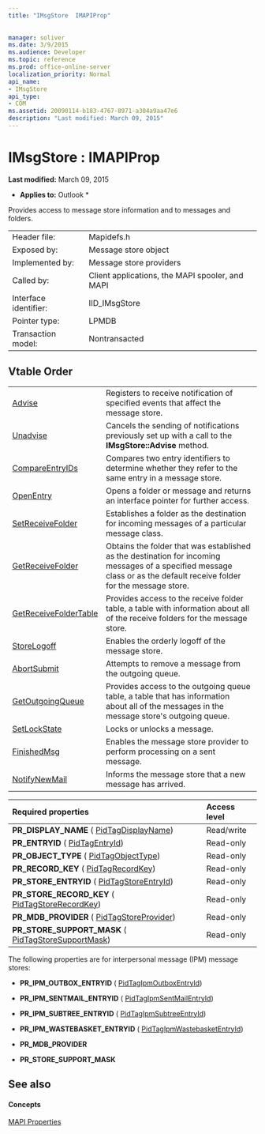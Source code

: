 ```yaml
---
title: "IMsgStore  IMAPIProp"
 
 
manager: soliver
ms.date: 3/9/2015
ms.audience: Developer
ms.topic: reference
ms.prod: office-online-server
localization_priority: Normal
api_name:
- IMsgStore
api_type:
- COM
ms.assetid: 20090114-b183-4767-8971-a304a9aa47e6
description: "Last modified: March 09, 2015"
---
```


# IMsgStore : IMAPIProp

 **Last modified:** March 09, 2015 
  
 * **Applies to:** Outlook * 
  
Provides access to message store information and to messages and folders.
  
|||
|:-----|:-----|
|Header file:  <br/> |Mapidefs.h  <br/> |
|Exposed by:  <br/> |Message store object  <br/> |
|Implemented by:  <br/> |Message store providers  <br/> |
|Called by:  <br/> |Client applications, the MAPI spooler, and MAPI  <br/> |
|Interface identifier:  <br/> |IID_IMsgStore  <br/> |
|Pointer type:  <br/> |LPMDB  <br/> |
|Transaction model:  <br/> |Nontransacted  <br/> |
   
## Vtable Order

|||
|:-----|:-----|
|[Advise](imsgstore-advise.md) <br/> |Registers to receive notification of specified events that affect the message store.  <br/> |
|[Unadvise](imsgstore-unadvise.md) <br/> |Cancels the sending of notifications previously set up with a call to the **IMsgStore::Advise** method.  <br/> |
|[CompareEntryIDs](imsgstore-compareentryids.md) <br/> |Compares two entry identifiers to determine whether they refer to the same entry in a message store.  <br/> |
|[OpenEntry](imsgstore-openentry.md) <br/> |Opens a folder or message and returns an interface pointer for further access.  <br/> |
|[SetReceiveFolder](imsgstore-setreceivefolder.md) <br/> |Establishes a folder as the destination for incoming messages of a particular message class.  <br/> |
|[GetReceiveFolder](imsgstore-getreceivefolder.md) <br/> |Obtains the folder that was established as the destination for incoming messages of a specified message class or as the default receive folder for the message store.  <br/> |
|[GetReceiveFolderTable](imsgstore-getreceivefoldertable.md) <br/> |Provides access to the receive folder table, a table with information about all of the receive folders for the message store.  <br/> |
|[StoreLogoff](imsgstore-storelogoff.md) <br/> |Enables the orderly logoff of the message store.  <br/> |
|[AbortSubmit](imsgstore-abortsubmit.md) <br/> |Attempts to remove a message from the outgoing queue.  <br/> |
|[GetOutgoingQueue](imsgstore-getoutgoingqueue.md) <br/> |Provides access to the outgoing queue table, a table that has information about all of the messages in the message store's outgoing queue.  <br/> |
|[SetLockState](imsgstore-setlockstate.md) <br/> |Locks or unlocks a message.  <br/> |
|[FinishedMsg](imsgstore-finishedmsg.md) <br/> |Enables the message store provider to perform processing on a sent message.  <br/> |
|[NotifyNewMail](imsgstore-notifynewmail.md) <br/> |Informs the message store that a new message has arrived.  <br/> |
   
|**Required properties**|**Access level**|
|:-----|:-----|
|**PR_DISPLAY_NAME** ( [PidTagDisplayName](pidtagdisplayname-canonical-property.md))  <br/> |Read/write  <br/> |
|**PR_ENTRYID** ( [PidTagEntryId](pidtagentryid-canonical-property.md))  <br/> |Read-only  <br/> |
|**PR_OBJECT_TYPE** ( [PidTagObjectType](pidtagobjecttype-canonical-property.md))  <br/> |Read-only  <br/> |
|**PR_RECORD_KEY** ( [PidTagRecordKey](pidtagrecordkey-canonical-property.md))  <br/> |Read-only  <br/> |
|**PR_STORE_ENTRYID** ( [PidTagStoreEntryId](pidtagstoreentryid-canonical-property.md))  <br/> |Read-only  <br/> |
|**PR_STORE_RECORD_KEY** ( [PidTagStoreRecordKey](pidtagstorerecordkey-canonical-property.md))  <br/> |Read-only  <br/> |
|**PR_MDB_PROVIDER** ( [PidTagStoreProvider](pidtagstoreprovider-canonical-property.md))  <br/> |Read-only  <br/> |
|**PR_STORE_SUPPORT_MASK** ( [PidTagStoreSupportMask](pidtagstoresupportmask-canonical-property.md))  <br/> |Read-only  <br/> |
   
The following properties are for interpersonal message (IPM) message stores:
  
- **PR_IPM_OUTBOX_ENTRYID** ( [PidTagIpmOutboxEntryId](pidtagipmoutboxentryid-canonical-property.md))
    
- **PR_IPM_SENTMAIL_ENTRYID** ( [PidTagIpmSentMailEntryId](pidtagipmsentmailentryid-canonical-property.md))
    
- **PR_IPM_SUBTREE_ENTRYID** ( [PidTagIpmSubtreeEntryId](pidtagipmsubtreeentryid-canonical-property.md))
    
- **PR_IPM_WASTEBASKET_ENTRYID** ( [PidTagIpmWastebasketEntryId](pidtagipmwastebasketentryid-canonical-property.md))
    
- **PR_MDB_PROVIDER**
    
- **PR_STORE_SUPPORT_MASK**
    
## See also

#### Concepts

[MAPI Properties](mapi-properties.md)

